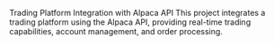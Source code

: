 Trading Platform Integration with Alpaca API
This project integrates a trading platform using the Alpaca API, providing real-time trading capabilities, account management, and order processing.
